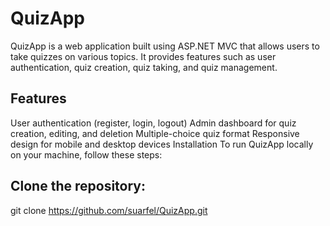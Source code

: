 
# QuizApp

QuizApp is a web application built using ASP.NET MVC that allows users to take quizzes on various topics. It provides features such as user authentication, quiz creation, quiz taking, and quiz management.

## Features

User authentication (register, login, logout)
Admin dashboard for quiz creation, editing, and deletion
Multiple-choice quiz format
Responsive design for mobile and desktop devices
Installation
To run QuizApp locally on your machine, follow these steps:

## Clone the repository:
git clone https://github.com/suarfel/QuizApp.git
